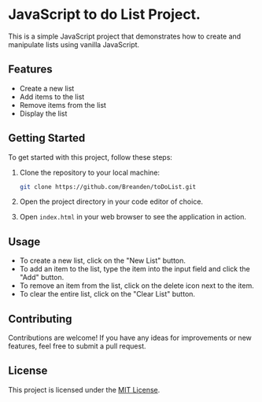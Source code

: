 
# JavaScript to do List Project.

This is a simple JavaScript project that demonstrates how to create and manipulate lists using vanilla JavaScript.

## Features

- Create a new list
- Add items to the list
- Remove items from the list
- Display the list

## Getting Started

To get started with this project, follow these steps:

1. Clone the repository to your local machine:

   ```bash
   git clone https://github.com/Breanden/toDoList.git
   ```

2. Open the project directory in your code editor of choice.

3. Open `index.html` in your web browser to see the application in action.

## Usage

- To create a new list, click on the "New List" button.
- To add an item to the list, type the item into the input field and click the "Add" button.
- To remove an item from the list, click on the delete icon next to the item.
- To clear the entire list, click on the "Clear List" button.

## Contributing

Contributions are welcome! If you have any ideas for improvements or new features, feel free to submit a pull request.

## License

This project is licensed under the [MIT License](LICENSE).
